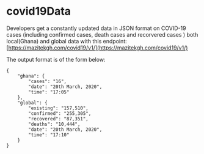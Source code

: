 # covid19Data
Developers get a constantly updated data in JSON format on COVID-19 cases (including confirmed cases, death cases and recorvered cases ) both local(Ghana) and global data with this endpoint:
[https://mazitekgh.com/covid19/v1/](https://mazitekgh.com/covid19/v1/)

The output format is of the form below:
```
{
    "ghana": {
        "cases": "16",
        "date": "20th March, 2020",
        "time": "17:05"
    },
    "global": {
        "existing": "157,510",
        "confirmed": "255,305",
        "recovered": "87,351",
        "deaths": "10,444",
        "date": "20th March, 2020",
        "time": "17:10"
    }
}
```
